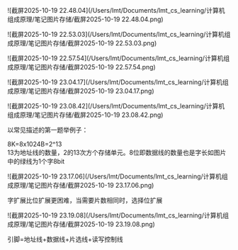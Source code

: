 ![截屏2025-10-19 22.48.04](/Users/lmt/Documents/lmt_cs_learning/计算机组成原理/笔记图片存储/截屏2025-10-19 22.48.04.png)

![截屏2025-10-19 22.53.03](/Users/lmt/Documents/lmt_cs_learning/计算机组成原理/笔记图片存储/截屏2025-10-19 22.53.03.png)

![截屏2025-10-19 22.57.54](/Users/lmt/Documents/lmt_cs_learning/计算机组成原理/笔记图片存储/截屏2025-10-19 22.57.54.png)

![截屏2025-10-19 23.04.17](/Users/lmt/Documents/lmt_cs_learning/计算机组成原理/笔记图片存储/截屏2025-10-19 23.04.17.png)

![截屏2025-10-19 23.08.42](/Users/lmt/Documents/lmt_cs_learning/计算机组成原理/笔记图片存储/截屏2025-10-19 23.08.42.png)

以常见描述的第一题举例子：

8K=8x1024B=2^13    
13为地址线的数量，2的13次方个存储单元。8位即数据线的数量也是字长如图片中的绿线为1个字8bit

![截屏2025-10-19 23.17.06](/Users/lmt/Documents/lmt_cs_learning/计算机组成原理/笔记图片存储/截屏2025-10-19 23.17.06.png)

 字扩展比位扩展更困难，当需要片数相同时，选择位扩展

![截屏2025-10-19 23.19.08](/Users/lmt/Documents/lmt_cs_learning/计算机组成原理/笔记图片存储/截屏2025-10-19 23.19.08.png)

引脚=地址线+数据线+片选线+读写控制线